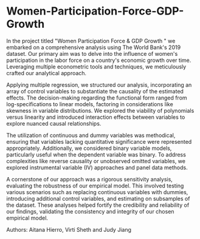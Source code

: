 # Women-Participation-Force-GDP-Growth

In the project titled "Women Participation Force & GDP Growth " we embarked on a comprehensive analysis using The World Bank's 2019 dataset. Our primary aim was to delve into the influence of women's participation in the labor force on a country's economic growth over time. Leveraging multiple econometric tools and techniques, we meticulously crafted our analytical approach.

Applying multiple regression, we structured our analysis, incorporating an array of control variables to substantiate the causality of the estimated effects. The decision-making regarding the functional form ranged from log-specifications to linear models, factoring in considerations like skewness in variable distributions. We explored the viability of polynomials versus linearity and introduced interaction effects between variables to explore nuanced causal relationships.

The utilization of continuous and dummy variables was methodical, ensuring that variables lacking quantitative significance were represented appropriately. Additionally, we considered binary variable models, particularly useful when the dependent variable was binary. To address complexities like reverse causality or unobserved omitted variables, we explored instrumental variable (IV) approaches and panel data methods.

A cornerstone of our approach was a rigorous sensitivity analysis, evaluating the robustness of our empirical model. This involved testing various scenarios such as replacing continuous variables with dummies, introducing additional control variables, and estimating on subsamples of the dataset. These analyses helped fortify the credibility and reliability of our findings, validating the consistency and integrity of our chosen empirical model.

Authors: Aitana Hierro, Virti Sheth and Judy Jiang
